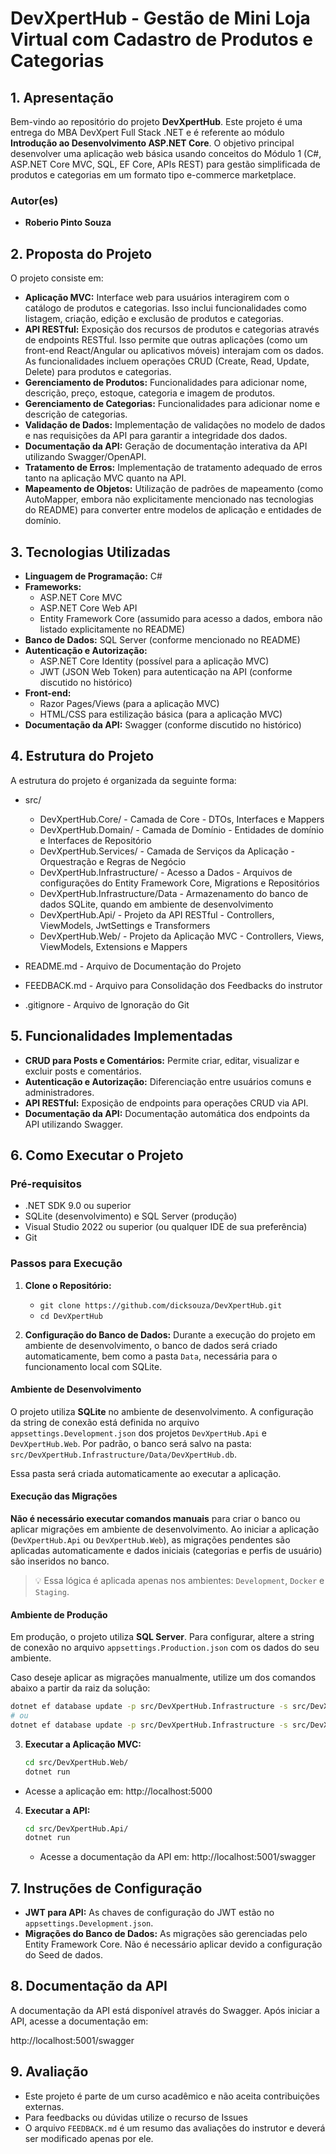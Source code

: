 # **DevXpertHub - Gestão de Mini Loja Virtual com Cadastro de Produtos e Categorias**

## **1. Apresentação**

Bem-vindo ao repositório do projeto **DevXpertHub**. Este projeto é uma entrega do MBA DevXpert Full Stack .NET e é referente ao módulo **Introdução ao Desenvolvimento ASP.NET Core**.
O objetivo principal desenvolver uma aplicação web básica usando conceitos do Módulo 1 (C#, ASP.NET Core MVC, SQL, EF Core, APIs REST) para gestão simplificada de produtos e categorias em um formato tipo e-commerce marketplace.

### **Autor(es)**
- **Roberio Pinto Souza**

## **2. Proposta do Projeto**

O projeto consiste em:

- **Aplicação MVC:** Interface web para usuários interagirem com o catálogo de produtos e categorias. Isso inclui funcionalidades como listagem, criação, edição e exclusão de produtos e categorias.
- **API RESTful:** Exposição dos recursos de produtos e categorias através de endpoints RESTful. Isso permite que outras aplicações (como um front-end React/Angular ou aplicativos móveis) interajam com os dados. As funcionalidades incluem operações CRUD (Create, Read, Update, Delete) para produtos e categorias.
- **Gerenciamento de Produtos:** Funcionalidades para adicionar nome, descrição, preço, estoque, categoria e imagem de produtos.
- **Gerenciamento de Categorias:** Funcionalidades para adicionar nome e descrição de categorias.
- **Validação de Dados:** Implementação de validações no modelo de dados e nas requisições da API para garantir a integridade dos dados.
- **Documentação da API:** Geração de documentação interativa da API utilizando Swagger/OpenAPI.
- **Tratamento de Erros:** Implementação de tratamento adequado de erros tanto na aplicação MVC quanto na API.
- **Mapeamento de Objetos:** Utilização de padrões de mapeamento (como AutoMapper, embora não explicitamente mencionado nas tecnologias do README) para converter entre modelos de aplicação e entidades de domínio.

## **3. Tecnologias Utilizadas**

- **Linguagem de Programação:** C#
- **Frameworks:**
  - ASP.NET Core MVC
  - ASP.NET Core Web API
  - Entity Framework Core (assumido para acesso a dados, embora não listado explicitamente no README)
- **Banco de Dados:** SQL Server (conforme mencionado no README)
- **Autenticação e Autorização:**
  - ASP.NET Core Identity (possível para a aplicação MVC)
  - JWT (JSON Web Token) para autenticação na API (conforme discutido no histórico)
- **Front-end:**
  - Razor Pages/Views (para a aplicação MVC)
  - HTML/CSS para estilização básica (para a aplicação MVC)
- **Documentação da API:** Swagger (conforme discutido no histórico)

## **4. Estrutura do Projeto**

A estrutura do projeto é organizada da seguinte forma:

- src/
  - DevXpertHub.Core/               - Camada de Core - DTOs, Interfaces e Mappers
  - DevXpertHub.Domain/             - Camada de Domínio - Entidades de domínio e Interfaces de Repositório
  - DevXpertHub.Services/           - Camada de Serviços da Aplicação - Orquestração e Regras de Negócio
  - DevXpertHub.Infrastructure/     - Acesso a Dados - Arquivos de configurações do Entity Framework Core, Migrations e Repositórios
  - DevXpertHub.Infrastructure/Data - Armazenamento do banco de dados SQLite, quando em ambiente de desenvolvimento
  - DevXpertHub.Api/                - Projeto da API RESTful - Controllers, ViewModels, JwtSettings e Transformers
  - DevXpertHub.Web/                - Projeto da Aplicação MVC - Controllers, Views, ViewModels, Extensions e Mappers

- README.md                     - Arquivo de Documentação do Projeto
- FEEDBACK.md                   - Arquivo para Consolidação dos Feedbacks do instrutor
- .gitignore                    - Arquivo de Ignoração do Git

## **5. Funcionalidades Implementadas**

- **CRUD para Posts e Comentários:** Permite criar, editar, visualizar e excluir posts e comentários.
- **Autenticação e Autorização:** Diferenciação entre usuários comuns e administradores.
- **API RESTful:** Exposição de endpoints para operações CRUD via API.
- **Documentação da API:** Documentação automática dos endpoints da API utilizando Swagger.

## **6. Como Executar o Projeto**

### **Pré-requisitos**

- .NET SDK 9.0 ou superior
- SQLite (desenvolvimento) e SQL Server (produção)
- Visual Studio 2022 ou superior (ou qualquer IDE de sua preferência)
- Git

### **Passos para Execução**

1. **Clone o Repositório:**
   - `git clone https://github.com/dicksouza/DevXpertHub.git`
   - `cd DevXpertHub`

2. **Configuração do Banco de Dados:**
Durante a execução do projeto em ambiente de desenvolvimento, o banco de dados será criado automaticamente, bem como a pasta `Data`, necessária para o funcionamento local com SQLite.

#### Ambiente de Desenvolvimento

O projeto utiliza **SQLite** no ambiente de desenvolvimento. A configuração da string de conexão está definida no arquivo `appsettings.Development.json` dos projetos `DevXpertHub.Api` e `DevXpertHub.Web`. Por padrão, o banco será salvo na pasta:
`src/DevXpertHub.Infrastructure/Data/DevXpertHub.db`.

Essa pasta será criada automaticamente ao executar a aplicação.

#### Execução das Migrações

**Não é necessário executar comandos manuais** para criar o banco ou aplicar migrações em ambiente de desenvolvimento. Ao iniciar a aplicação (`DevXpertHub.Api` ou `DevXpertHub.Web`), as migrações pendentes são aplicadas automaticamente e dados iniciais (categorias e perfis de usuário) são inseridos no banco.

> 💡 Essa lógica é aplicada apenas nos ambientes: `Development`, `Docker` e `Staging`.

#### Ambiente de Produção

Em produção, o projeto utiliza **SQL Server**. Para configurar, altere a string de conexão no arquivo `appsettings.Production.json` com os dados do seu ambiente.

Caso deseje aplicar as migrações manualmente, utilize um dos comandos abaixo a partir da raiz da solução:

```bash
dotnet ef database update -p src/DevXpertHub.Infrastructure -s src/DevXpertHub.Api
# ou
dotnet ef database update -p src/DevXpertHub.Infrastructure -s src/DevXpertHub.Web

```` 

3. **Executar a Aplicação MVC:**

    ```bash
    cd src/DevXpertHub.Web/
    dotnet run
    ```
  - Acesse a aplicação em: http://localhost:5000

4. **Executar a API:**

   ``` bash
   cd src/DevXpertHub.Api/
   dotnet run
   ```
   - Acesse a documentação da API em: http://localhost:5001/swagger

## **7. Instruções de Configuração**

- **JWT para API:** As chaves de configuração do JWT estão no `appsettings.Development.json`.
- **Migrações do Banco de Dados:** As migrações são gerenciadas pelo Entity Framework Core. Não é necessário aplicar devido a configuração do Seed de dados.

## **8. Documentação da API**

A documentação da API está disponível através do Swagger. Após iniciar a API, acesse a documentação em:

http://localhost:5001/swagger

## **9. Avaliação**

- Este projeto é parte de um curso acadêmico e não aceita contribuições externas. 
- Para feedbacks ou dúvidas utilize o recurso de Issues
- O arquivo `FEEDBACK.md` é um resumo das avaliações do instrutor e deverá ser modificado apenas por ele.